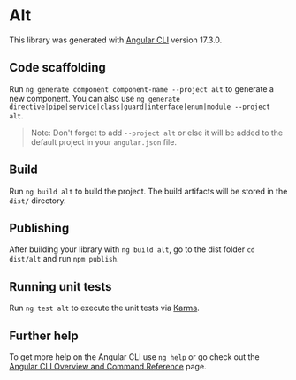 # Alt

This library was generated with [Angular CLI](https://github.com/angular/angular-cli) version 17.3.0.

## Code scaffolding

Run `ng generate component component-name --project alt` to generate a new component. You can also use `ng generate directive|pipe|service|class|guard|interface|enum|module --project alt`.
> Note: Don't forget to add `--project alt` or else it will be added to the default project in your `angular.json` file. 

## Build

Run `ng build alt` to build the project. The build artifacts will be stored in the `dist/` directory.

## Publishing

After building your library with `ng build alt`, go to the dist folder `cd dist/alt` and run `npm publish`.

## Running unit tests

Run `ng test alt` to execute the unit tests via [Karma](https://karma-runner.github.io).

## Further help

To get more help on the Angular CLI use `ng help` or go check out the [Angular CLI Overview and Command Reference](https://angular.io/cli) page.
